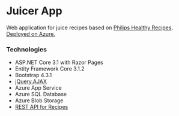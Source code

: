 Juicer App
=====

Web application for juice recipes based on [Philips Healthy Recipes](https://www.philips.co.uk/c-m-ho/food-preparation/healthy-drinks-recipe-app).  
[Deployed on Azure.](https://juicer.azurewebsites.net/)

### Technologies
* ASP.NET Core 3.1 with Razor Pages
* Entity Framework Core 3.1.2
* Bootstrap 4.3.1
* [jQuery.AJAX](https://github.com/Marcin-Stanczyk/Juicer/blob/master/wwwroot/js/editRecipe.js)
* Azure App Service
* Azure SQL Database
* Azure Blob Storage
* [REST API for Recipes](https://github.com/Marcin-Stanczyk/Juicer/blob/master/Juicer.API/RecipesController.cs)